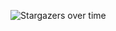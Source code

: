![Stargazers over time](https://process.filestackapi.com/cache=expiry:max/resize=width:700/gE30XyppQqyNCnNB4a5c)
